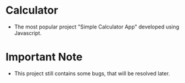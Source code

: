 # Calculator
- The most popular project "Simple Calculator App" developed using Javascript.

# Important Note
- This project still contains some bugs, that will be resolved later.
